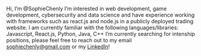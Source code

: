 Hi, I’m @SophieChenly
I’m interested in web development, game development, cybersecurity and data science and have experience working with frameworks such as react.js and node.js in a publicly deployed trading website.
I am currently familiar with the following languages/libraries: Javascript, React.js, Python, Java, C++
I’m currently searching for intenship positions, please feel free to reach out to my email sophiechenly@gmail.com or my [LinkedIn](https://hk.linkedin.com/in/sophie-chen-593154248)!

<!---
Soapdasnake/Soapdasnake is a ✨ special ✨ repository because its `README.md` (this file) appears on your GitHub profile.
You can click the Preview link to take a look at your changes.
--->
